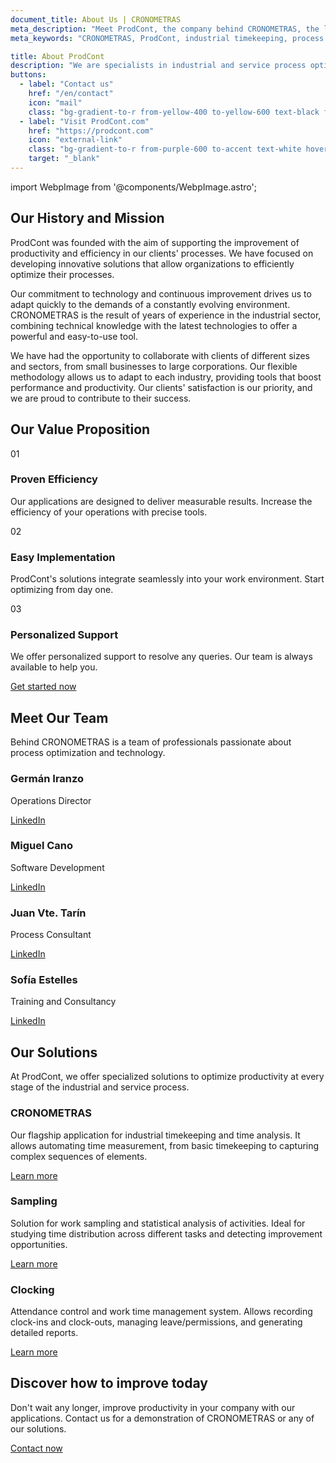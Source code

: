 ```yaml
---
document_title: About Us | CRONOMETRAS
meta_description: "Meet ProdCont, the company behind CRONOMETRAS, the leading application for industrial timekeeping and process optimization."
meta_keywords: "CRONOMETRAS, ProdCont, industrial timekeeping, process optimization, industrial efficiency, production control"

title: About ProdCont
description: "We are specialists in industrial and service process optimization, creators of CRONOMETRAS, the definitive solution for timekeeping and time analysis."
buttons:
  - label: "Contact us"
    href: "/en/contact"
    icon: "mail"
    class: "bg-gradient-to-r from-yellow-400 to-yellow-600 text-black font-bold py-3 px-6 rounded-lg text-center transition-all duration-300 shadow-md hover:scale-105 hover:shadow-yellow-500/50 border border-yellow-300 w-full sm:w-auto mb-3 sm:mb-0"
  - label: "Visit ProdCont.com"
    href: "https://prodcont.com"
    icon: "external-link"
    class: "bg-gradient-to-r from-purple-600 to-accent text-white hover:opacity-90 font-bold py-3 px-6 rounded-lg text-center transition-all duration-300 shadow-md hover:scale-105 hover:shadow-purple-500/50 border border-purple-400 w-full sm:w-auto"
    target: "_blank"
---
```

import WebpImage from '@components/WebpImage.astro';


<div class="container py-10">
  <div class="row justify-center">
    <div class="md:col-10 lg:col-8">
      <div class="mb-10">
        <h2 class="mb-4">Our History and Mission</h2>
        <p class="mb-6">ProdCont was founded with the aim of supporting the improvement of productivity and efficiency in our clients' processes. We have focused on developing innovative solutions that allow organizations to efficiently optimize their processes.</p>
        <p class="mb-6">Our commitment to technology and continuous improvement drives us to adapt quickly to the demands of a constantly evolving environment. CRONOMETRAS is the result of years of experience in the industrial sector, combining technical knowledge with the latest technologies to offer a powerful and easy-to-use tool.</p>
        <p>We have had the opportunity to collaborate with clients of different sizes and sectors, from small businesses to large corporations. Our flexible methodology allows us to adapt to each industry, providing tools that boost performance and productivity. Our clients' satisfaction is our priority, and we are proud to contribute to their success.</p>
      </div>
    </div>
  </div>
</div>

<div class="py-16">
  <div class="container">
    <div class="row justify-center">
      <div class="md:col-10 lg:col-8 text-center">
        <h2 class="mb-4">Our Value Proposition</h2>
        <WebpImage src="/images/webp/propuesta-de-valor.webp" alt="Value Proposition" class="mb-10 mx-auto" />
      </div>
    </div>

  <div class="row justify-center">
    <div class="md:col-4 mb-8">
      <div class="p-6 h-full dark:bg-gray-700 dark:text-white rounded-lg">
        <div class="mb-4 text-accent">
          <span class="text-2xl font-bold">01</span>
        </div>
        <h3 class="h4 mb-4">Proven Efficiency</h3>
        <p>Our applications are designed to deliver measurable results. Increase the efficiency of your operations with precise tools.</p>
      </div>
    </div>
    <div class="md:col-4 mb-8">
      <div class="p-6 h-full dark:bg-gray-700 dark:text-white rounded-lg">
        <div class="mb-4 text-accent">
          <span class="text-2xl font-bold">02</span>
        </div>
        <h3 class="h4 mb-4">Easy Implementation</h3>
        <p>ProdCont's solutions integrate seamlessly into your work environment. Start optimizing from day one.</p>
      </div>
    </div>
    <div class="md:col-4 mb-8">
      <div class="p-6 h-full dark:bg-gray-700 dark:text-white rounded-lg">
        <div class="mb-4 text-accent">
          <span class="text-2xl font-bold">03</span>
        </div>
        <h3 class="h4 mb-4">Personalized Support</h3>
        <p>We offer personalized support to resolve any queries. Our team is always available to help you.</p>
      </div>
    </div>
  </div>
  <div class="row justify-center mt-8">
    <div class="md:col-4 text-center">
      <a href="/en/contact" class="inline-block bg-yellow-500 hover:bg-yellow-600 text-black font-bold py-3 px-6 rounded-lg text-center transition-colors">Get started now</a>
    </div>
  </div>
</div>
</div>

<div class="container py-16">
  <div class="row justify-center">
    <div class="md:col-10 lg:col-8 text-center mb-10">
      <h2 class="mb-4">Meet Our Team</h2>
      <p class="mb-6">Behind CRONOMETRAS is a team of professionals passionate about process optimization and technology.</p>
    </div>
  </div>
  <div class="row justify-center">
    <div class="sm:col-6 md:col-3 mb-8">
      <div class="text-center">
        <WebpImage src="/images/webp/team/german.webp" alt="Germán Iranzo" class="rounded-full w-32 h-32 object-cover mx-auto mb-4" />
        <h3 class="h5 mb-2">Germán Iranzo</h3>
        <p class="text-sm text-gray-600 mb-2">Operations Director</p>
        <a href="https://www.linkedin.com/in/germ%C3%A1n-iranzo-5733b449/" target="_blank" class="inline-block border border-accent text-accent hover:bg-accent/10 font-bold py-2 px-4 rounded-lg text-center transition-colors w-full md:w-auto mb-4 md:mb-0 md:mr-4">LinkedIn</a>
      </div>
    </div>
    <div class="sm:col-6 md:col-3 mb-8">
      <div class="text-center">
        <WebpImage src="/images/webp/team/miguel.webp" alt="Miguel Cano" class="rounded-full w-32 h-32 object-cover mx-auto mb-4" />
        <h3 class="h5 mb-2">Miguel Cano</h3>
        <p class="text-sm text-gray-600 mb-2">Software Development</p>
        <a href="https://www.linkedin.com/in/miguel-cano-otero/" target="_blank" class="inline-block border border-accent text-accent hover:bg-accent/10 font-bold py-2 px-4 rounded-lg text-center transition-colors w-full md:w-auto mb-4 md:mb-0 md:mr-4">LinkedIn</a>
      </div>
    </div>
    <div class="sm:col-6 md:col-3 mb-8">
      <div class="text-center">
        <WebpImage src="/images/webp/team/juanvi.webp" alt="Juan Vicente Tarín" class="rounded-full w-32 h-32 object-cover mx-auto mb-4" />
        <h3 class="h5 mb-2">Juan Vte. Tarín</h3>
        <p class="text-sm text-gray-600 mb-2">Process Consultant</p>
        <a href="https://www.linkedin.com/in/juan-vicente-tar%C3%ADn-2a384520/" target="_blank" class="inline-block border border-accent text-accent hover:bg-accent/10 font-bold py-2 px-4 rounded-lg text-center transition-colors w-full md:w-auto mb-4 md:mb-0 md:mr-4">LinkedIn</a>
      </div>
    </div>
    <div class="sm:col-6 md:col-3 mb-8">
      <div class="text-center">
        <WebpImage src="/images/webp/team/sofia.webp" alt="Sofía Estelles" class="rounded-full w-32 h-32 object-cover mx-auto mb-4" />
        <h3 class="h5 mb-2">Sofía Estelles</h3>
        <p class="text-sm text-gray-600 mb-2">Training and Consultancy</p>
        <a href="https://www.linkedin.com/in/sofia-estelles-miguel-961aba18" target="_blank" class="inline-block border border-accent text-accent hover:bg-accent/10 font-bold py-2 px-4 rounded-lg text-center transition-colors w-full md:w-auto mb-4 md:mb-0 md:mr-4">LinkedIn</a>
      </div>
    </div>
  </div>
</div>

<div class="py-16">
  <div class="container">
    <div class="row justify-center">
      <div class="md:col-10 lg:col-8 text-center">
        <h2 class="mb-8 dark:text-white">Our Solutions</h2>
        <p class="mb-10 dark:text-gray-200">At ProdCont, we offer specialized solutions to optimize productivity at every stage of the industrial and service process.</p>
      </div>
    </div>
    <div class="row justify-center">
      <div class="md:col-4 mb-8">
        <div class="bg-white dark:bg-gray-700 p-8 rounded-lg shadow-md h-full">
          <h3 class="h4 mb-4 dark:text-white">CRONOMETRAS</h3>
          <p class="mb-4 dark:text-gray-200">Our flagship application for industrial timekeeping and time analysis. It allows automating time measurement, from basic timekeeping to capturing complex sequences of elements.</p>
          <a href="/" class="inline-block bg-yellow-500 hover:bg-yellow-600 text-black font-bold py-2 px-4 rounded-lg text-center transition-colors">Learn more</a>
        </div>
      </div>
      <div class="md:col-4 mb-8">
        <div class="bg-white dark:bg-gray-700 p-8 rounded-lg shadow-md h-full">
          <h3 class="h4 mb-4 dark:text-white">Sampling</h3>
          <p class="mb-4 dark:text-gray-200">Solution for work sampling and statistical analysis of activities. Ideal for studying time distribution across different tasks and detecting improvement opportunities.</p>
          <a href="https://prodcont.com/muestreo/" target="_blank" class="inline-block bg-yellow-500 hover:bg-yellow-600 text-black font-bold py-2 px-4 rounded-lg text-center transition-colors">Learn more</a>
        </div>
      </div>
      <div class="md:col-4 mb-8">
        <div class="bg-white dark:bg-gray-700 p-8 rounded-lg shadow-md h-full">
          <h3 class="h4 mb-4 dark:text-white">Clocking</h3>
          <p class="mb-4 dark:text-gray-200">Attendance control and work time management system. Allows recording clock-ins and clock-outs, managing leave/permissions, and generating detailed reports.</p>
          <a href="https://prodcont.com/fichadas/" target="_blank" class="inline-block bg-yellow-500 hover:bg-yellow-600 text-black font-bold py-2 px-4 rounded-lg text-center transition-colors">Learn more</a>
        </div>
      </div>
    </div>
  </div>
</div>

<div class="container py-16">
  <div class="row justify-center">
    <div class="md:col-10 lg:col-8 text-center">
      <h2 class="mb-4">Discover how to improve today</h2>
      <p class="mb-8">Don't wait any longer, improve productivity in your company with our applications. Contact us for a demonstration of CRONOMETRAS or any of our solutions.</p>
      <a href="/en/contact" class="inline-block bg-yellow-500 hover:bg-yellow-600 text-black font-bold py-3 px-6 rounded-lg text-center transition-colors">Contact now</a>
    </div>
  </div>
</div>